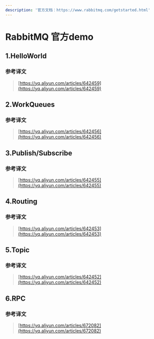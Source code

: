 ```yaml
---
description: '官方文档：https://www.rabbitmq.com/getstarted.html'
---
```


# RabbitMQ 官方demo

## 1.HelloWorld

### 参考译文

> [https://yq.aliyun.com/articles/642459](https://yq.aliyun.com/articles/642459)



## 2.WorkQueues

### 参考译文

> [https://yq.aliyun.com/articles/642456](https://yq.aliyun.com/articles/642456)

## 3.Publish/Subscribe

### 参考译文

> [https://yq.aliyun.com/articles/642455](https://yq.aliyun.com/articles/642455)

## 4.Routing

### 参考译文

> [https://yq.aliyun.com/articles/642453](https://yq.aliyun.com/articles/642453)

## 5.Topic

### 参考译文

> [https://yq.aliyun.com/articles/642452](https://yq.aliyun.com/articles/642452)

## 6.RPC

### 参考译文

> [https://yq.aliyun.com/articles/672082](https://yq.aliyun.com/articles/672082)

